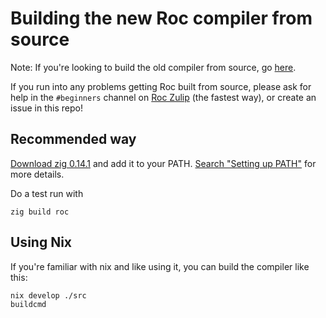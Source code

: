 # Building the new Roc compiler from source

Note: If you're looking to build the old compiler from source, go [here](./crates/BUILDING_FROM_SOURCE.md).

If you run into any problems getting Roc built from source, please ask for help in the `#beginners` channel on [Roc Zulip](https://roc.zulipchat.com) (the fastest way), or create an issue in this repo!

## Recommended way

[Download zig 0.14.1](https://ziglang.org/download/) and add it to your PATH.
[Search "Setting up PATH"](https://ziglang.org/learn/getting-started/) for more details.

Do a test run with
```
zig build roc
```

## Using Nix

If you're familiar with nix and like using it, you can build the compiler like this:
```
nix develop ./src
buildcmd
```
